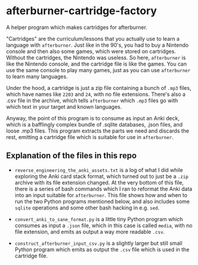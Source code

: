 # afterburner-cartridge-factory
A helper program which makes cartridges for afterburner.

"Cartridges" are the curriculum/lessons that you actually use to learn a language with `afterburner`. Just like in the 90's, you had to buy a Nintendo console and then also some games, which were stored on cartridges. Without the cartridges, the Nintendo was useless. So here, `afterburner` is like the Nintendo console, and the cartridge file is like the games. You can use the same console to play many games, just as you can use `afterburner` to learn many languages. 

Under the hood, a cartridge is just a zip file containing a bunch of `.mp3` files, which have names like `2203` and `24`, with no file extensions. There's also a .csv file in the archive, which tells `afterburner` which `.mp3` files go with which text in your target and known languages.

Anyway, the point of this program is to consume as input an Anki deck, which is a bafflingly complex bundle of .sqlite databases, .json files, and loose .mp3 files. This program extracts the parts we need and discards the rest, emitting a cartridge file which is suitable for use in `afterburner`.

## Explanation of the files in this repo

* `reverse_engineering_the_anki_assets.txt` is a log of what I did while exploring the Anki card stack format, which turned out to just be a `.zip` archive with its file extension changed. At the very bottom of this file, there is a series of bash commands which I ran to reformat the Anki data into an input suitable for `afterburner`. This file shows how and when to run the two Python programs mentioned below, and also includes some `sqlite` operations and some other bash hacking in e.g. `sed`.

* `convert_anki_to_sane_format.py` is a little tiny Python program which consumes as input a `.json` file, which in this case is called `media`, with no file extension, and emits as output a way more readable `.csv`.

* `construct_afterburner_input_csv.py` is a slightly larger but still small Python program which emits as output the `.csv` file which is used in the cartridge file.

